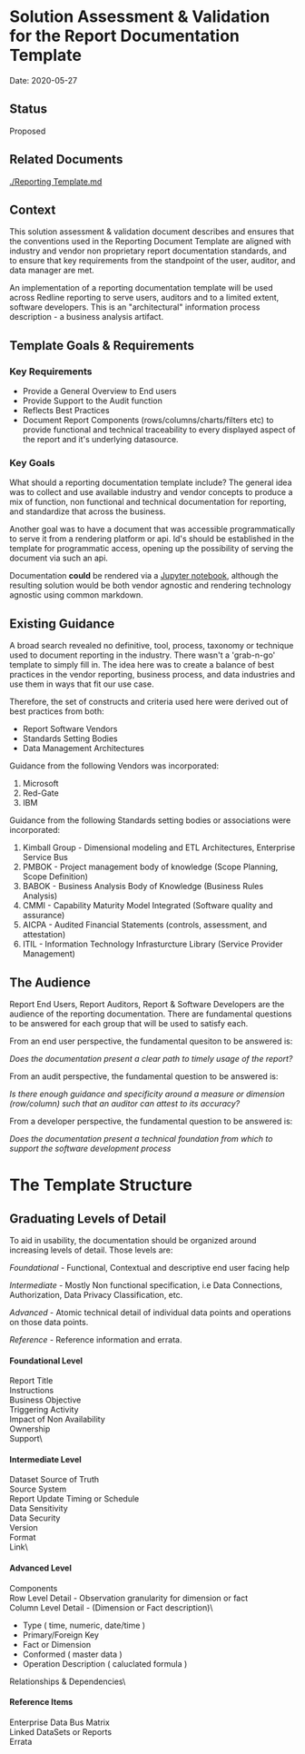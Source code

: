 # Solution Assessment & Validation for the Report Documentation Template

Date: 2020-05-27

## Status

Proposed

## Related Documents

[./Reporting Template.md](./Reporting_Template.md)

## Context

This solution assessment & validation document describes and ensures that the conventions used in the Reporting Document Template are aligned with industry and vendor non proprietary report documentation standards, and to ensure that key requirements from the standpoint of the user, auditor, and data manager are met.

An implementation of a reporting documentation template will be used across Redline reporting to serve users, auditors and to a limited extent, software developers. This is an "architectural" information process description - a business analysis artifact.

## Template Goals & Requirements

### Key Requirements

- Provide a General Overview to End users
- Provide Support to the Audit function
- Reflects Best Practices
- Document Report Components (rows/columns/charts/filters etc) to provide functional and technical traceability to every displayed aspect of the report and it's underlying datasource.

### Key Goals

What should a reporting documentation template include? The general idea was to collect and use available industry and vendor concepts to produce a mix of function, non functional and technical documentation for reporting, and standardize that across the business.

Another goal was to have a document that was accessible programmatically to serve it from a rendering platform or api. Id's should be established in the template for programmatic access, opening up the possibility of serving the document via such an api.

Documentation **could** be rendered via a [Jupyter notebook](http://jupyter.org), although the resulting solution would be both vendor agnostic and rendering technology agnostic using common markdown.

## Existing Guidance

A broad search revealed no definitive, tool, process, taxonomy or technique used to document reporting in the industry. There wasn't a 'grab-n-go' template to simply fill in. The idea here was to create a balance of best practices in the vendor reporting, business process, and data industries and use them in ways that fit our use case.

Therefore, the set of constructs and criteria used here were derived out of best practices from both:

- Report Software Vendors
- Standards Setting Bodies
- Data Management Architectures

Guidance from the following Vendors was incorporated:

1. Microsoft
1. Red-Gate
1. IBM

Guidance from the following Standards setting bodies or associations were incorporated:

1. Kimball Group - Dimensional modeling and ETL Architectures, Enterprise Service Bus
1. PMBOK - Project management body of knowledge (Scope Planning, Scope Definition)
1. BABOK - Business Analysis Body of Knowledge (Business Rules Analysis)
1. CMMI - Capability Maturity Model Integrated (Software quality and assurance)
1. AICPA - Audited Financial Statements (controls, assessment, and attestation)
1. ITIL - Information Technology Infrasturcture Library (Service Provider Management)

## The Audience

Report End Users, Report Auditors, Report & Software Developers are the audience of the reporting documentation. There are fundamental questions to be answered for each group that will be used to satisfy each.

From an end user perspective, the fundamental quesiton to be answered is:

_Does the documentation present a clear path to timely usage of the report?_

From an audit perspective, the fundamental question to be answered is:

_Is there enough guidance and specificity around a measure or dimension (row/column) such that an auditor can attest to its accuracy?_

From a developer perspective, the fundamental question to be answered is:

_Does the documentation present a technical foundation from which to support the software development process_

# The Template Structure

## Graduating Levels of Detail

To aid in usability, the documentation should be organized around increasing levels of detail. Those levels are:

_Foundational_ - Functional, Contextual and descriptive end user facing help

_Intermediate_ - Mostly Non functional specification, i.e Data Connections, Authorization, Data Privacy Classification, etc.

_Advanced_ - Atomic technical detail of individual data points and operations on those data points.

_Reference_ - Reference information and errata.

#### Foundational Level

Report Title \
Instructions\
Business Objective \
Triggering Activity \
Impact of Non Availability\
Ownership\
Support\

#### Intermediate Level

Dataset Source of Truth\
Source System\
Report Update Timing or Schedule \
Data Sensitivity\
Data Security\
Version\
Format\
Link\

#### Advanced Level

Components\
Row Level Detail - Observation granularity for dimension or fact\
Column Level Detail - (Dimension or Fact description)\

- Type ( time, numeric, date/time )
- Primary/Foreign Key
- Fact or Dimension
- Conformed ( master data )
- Operation Description ( caluclated formula )

Relationships & Dependencies\

#### Reference Items

Enterprise Data Bus Matrix\
Linked DataSets or Reports\
Errata
